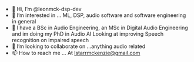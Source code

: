 - 👋 Hi, I’m @leonmck-dsp-dev
- 👀 I’m interested in ... ML, DSP, audio software and software engineering in general
- 🌱 I have a BSc in Audio Engineering, an MSc in Digital Audio Engineering and im doing my PhD in Audio AI Looking at improving Speech recognition on impaired speech
- 💞️ I’m looking to collaborate on ...anything audio related
 - 📫 How to reach me ... At lstarrmckenzie@gmail.com

<!---
leonmck-dsp-dev/leonmck-dsp-dev is a ✨ special ✨ repository because its `README.md` (this file) appears on your GitHub profile.
You can click the Preview link to take a look at your changes.
--->
